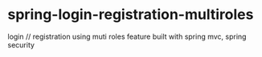 # spring-login-registration-multiroles
login // registration using muti roles feature built with spring mvc, spring security
